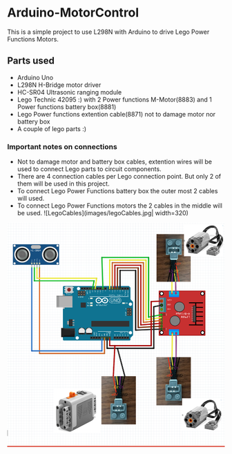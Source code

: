 # Arduino-MotorControl


This is a simple project to use L298N with Arduino to drive Lego Power Functions Motors. 

## Parts used

  - Arduino Uno
  - L298N H-Bridge motor driver
  - HC-SR04 Ultrasonic ranging module
  - Lego Technic 42095 :) with 2 Power functions M-Motor(8883) and 1 Power functions battery box(8881)
  - Lego Power functions extention cable(8871) not to damage motor nor battery box
  - A couple of lego parts :)
  
### Important notes on connections

  - Not to damage motor and battery box cables, extention wires will be used to connect Lego parts to circuit components.
  - There are 4 connection cables per Lego connection point. But only 2 of them will be used in this project.
  - To connect Lego Power Functions battery box the outer most 2 cables will used.
  - To connect Lego Power Functions motors the 2 cables in the middle will be used.
![LegoCables](images/legoCables.jpg| width=320)

  
![Circuit Diagram](images/CircuitDiagram.png)





